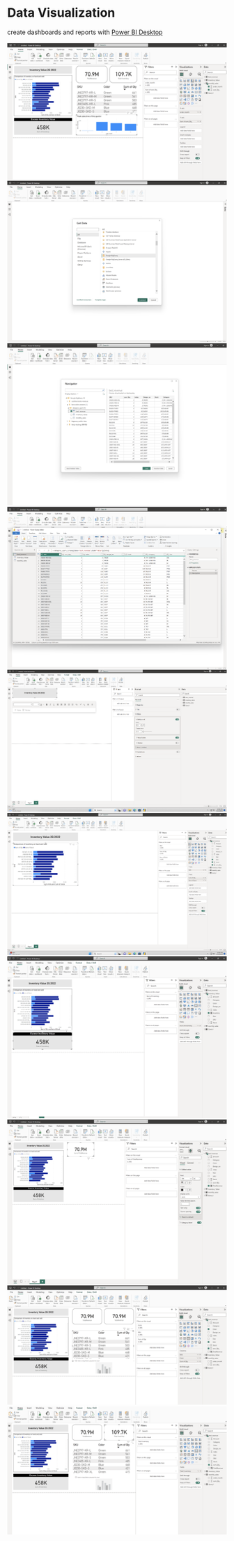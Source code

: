 Data Visualization
============
create dashboards and reports with [Power BI Desktop](https://cloud.google.com/composer?hl=en)
<br>
<br>
![10](/images/power-bi10.png)
![1](/images/power-bi1.png)
![2](/images/power-bi2.png)
![3](/images/power-bi3.png)
![4](/images/power-bi4.png)
![5](/images/power-bi5.png)
![6](/images/power-bi6.png)
![7](/images/power-bi7.png)
![8](/images/power-bi8.png)
![9](/images/power-bi9.png)

